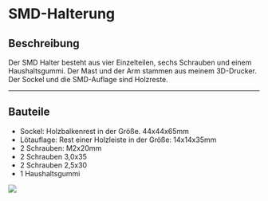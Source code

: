 # SMD-Halterung
## Beschreibung
Der SMD Halter besteht aus vier Einzelteilen, sechs Schrauben und einem Haushaltsgummi.
Der Mast und der Arm stammen aus meinem 3D-Drucker. 
Der Sockel und die SMD-Auflage sind Holzreste.

------------
## Bauteile
- Sockel: Holzbalkenrest in der Größe.  44x44x65mm 
- Lötauflage: Rest einer Holzleiste in der Größe: 14x14x35mm 
- 2 Schrauben: M2x20mm
- 2 Schrauben 3,0x35
- 2 Schrauben 2,5x30
- 1 Haushaltsgummi

[![](https://up.picr.de/38151977ik.png)](https://up.picr.de/38151977ik.png)
